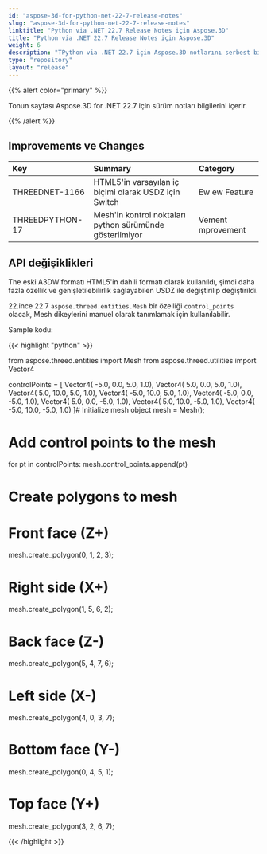 ```yaml
---
id: "aspose-3d-for-python-net-22-7-release-notes"
slug: "aspose-3d-for-python-net-22-7-release-notes"
linktitle: "Python via .NET 22.7 Release Notes için Aspose.3D"
title: "Python via .NET 22.7 Release Notes için Aspose.3D"
weight: 6
description: "TPython via .NET 22.7 için Aspose.3D notlarını serbest bıraktı."
type: "repository"
layout: "release"
---
```

{{% alert color="primary" %}}

Tonun sayfası Aspose.3D for .NET 22.7 için sürüm notları bilgilerini içerir.

{{% /alert %}}
## **Improvements ve Changes**

|**Key**|**Summary**|**Category**|
|:- |:- |:- |
|THREEDNET-1166 |HTML5'in varsayılan iç biçimi olarak USDZ için Switch|Ew ew Feature|
|THREEDPYTHON-17 |Mesh'in kontrol noktaları python sürümünde gösterilmiyor|Vement mprovement|

## API değişiklikleri ##


The eski A3DW formatı HTML5'in dahili formatı olarak kullanıldı, şimdi daha fazla özellik ve genişletilebilirlik sağlayabilen USDZ ile değiştirilip değiştirildi.

22.ince 22.7 `aspose.threed.entities.Mesh` bir özelliği `control_points` olacak, Mesh dikeylerini manuel olarak tanımlamak için kullanılabilir.

Sample kodu:

{{< highlight "python" >}}

from aspose.threed.entities import Mesh
from aspose.threed.utilities import Vector4

controlPoints = [
	Vector4( -5.0, 0.0, 5.0, 1.0),
	Vector4( 5.0, 0.0, 5.0, 1.0),
	Vector4( 5.0, 10.0, 5.0, 1.0),
	Vector4( -5.0, 10.0, 5.0, 1.0),
	Vector4( -5.0, 0.0, -5.0, 1.0),
	Vector4( 5.0, 0.0, -5.0, 1.0),
	Vector4( 5.0, 10.0, -5.0, 1.0),
	Vector4( -5.0, 10.0, -5.0, 1.0)
]# Initialize mesh object
mesh = Mesh();
# Add control points to the mesh
for pt in controlPoints:
	mesh.control_points.append(pt)
# Create polygons to mesh
# Front face (Z+)
mesh.create_polygon(0, 1, 2, 3);
# Right side (X+)
mesh.create_polygon(1, 5, 6, 2);
# Back face (Z-)
mesh.create_polygon(5, 4, 7, 6);
# Left side (X-)
mesh.create_polygon(4, 0, 3, 7);
# Bottom face (Y-)
mesh.create_polygon(0, 4, 5, 1);
# Top face (Y+)
mesh.create_polygon(3, 2, 6, 7);

{{< /highlight >}}





